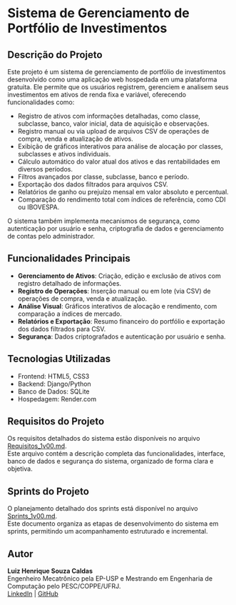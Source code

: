 # Sistema de Gerenciamento de Portfólio de Investimentos

## Descrição do Projeto
Este projeto é um sistema de gerenciamento de portfólio de investimentos desenvolvido como uma aplicação web hospedada em uma plataforma gratuita. Ele permite que os usuários registrem, gerenciem e analisem seus investimentos em ativos de renda fixa e variável, oferecendo funcionalidades como:

- Registro de ativos com informações detalhadas, como classe, subclasse, banco, valor inicial, data de aquisição e observações.
- Registro manual ou via upload de arquivos CSV de operações de compra, venda e atualização de ativos.
- Exibição de gráficos interativos para análise de alocação por classes, subclasses e ativos individuais.
- Cálculo automático do valor atual dos ativos e das rentabilidades em diversos períodos.
- Filtros avançados por classe, subclasse, banco e período.
- Exportação dos dados filtrados para arquivos CSV.
- Relatórios de ganho ou prejuízo mensal em valor absoluto e percentual.
- Comparação do rendimento total com índices de referência, como CDI ou IBOVESPA.

O sistema também implementa mecanismos de segurança, como autenticação por usuário e senha, criptografia de dados e gerenciamento de contas pelo administrador.

## Funcionalidades Principais
- **Gerenciamento de Ativos**: Criação, edição e exclusão de ativos com registro detalhado de informações.
- **Registro de Operações**: Inserção manual ou em lote (via CSV) de operações de compra, venda e atualização.
- **Análise Visual**: Gráficos interativos de alocação e rendimento, com comparação a índices de mercado.
- **Relatórios e Exportação**: Resumo financeiro do portfólio e exportação dos dados filtrados para CSV.
- **Segurança**: Dados criptografados e autenticação por usuário e senha.

## Tecnologias Utilizadas
- Frontend: HTML5, CSS3
- Backend: Django/Python
- Banco de Dados: SQLite
- Hospedagem: Render.com

## Requisitos do Projeto
Os requisitos detalhados do sistema estão disponíveis no arquivo [Requisitos_1v00.md](./desenvolvimento/Requisitos_1v00.md).  
Este arquivo contém a descrição completa das funcionalidades, interface, banco de dados e segurança do sistema, organizado de forma clara e objetiva.

## Sprints do Projeto
O planejamento detalhado dos sprints está disponível no arquivo [Sprints_1v00.md](./desenvolvimento/Sprints_1v00.md).  
Este documento organiza as etapas de desenvolvimento do sistema em sprints, permitindo um acompanhamento estruturado e incremental.

## Autor
**Luiz Henrique Souza Caldas**  
Engenheiro Mecatrônico pela EP-USP e Mestrando em Engenharia de Computação pelo PESC/COPPE/UFRJ.  
[LinkedIn](https://www.linkedin.com/in/luiz-henrique-souza-caldas-8292a7206/) | [GitHub](https://github.com/lhscaldas/)